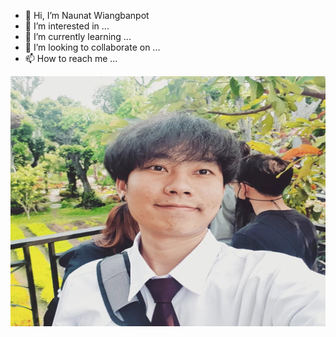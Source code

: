 - 👋 Hi, I’m Naunat Wiangbanpot 
- 👀 I’m interested in ...
- 🌱 I’m currently learning ...
- 💞️ I’m looking to collaborate on ...
- 📫 How to reach me ...
<img src="narunat.jpg"  width="800" height="400"/>
<!---
narunatchie/narunatchie is a ✨ special ✨ repository because its `README.md` (this file) appears on your GitHub profile.
You can click the Preview link to take a look at your changes.
--->
